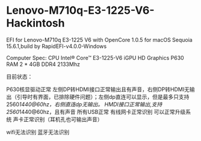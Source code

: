# Lenovo-M710q-E3-1225-V6-Hackintosh
EFI for Lenovo-M710q E3-1225 V6 with OpenCore 1.0.5 for macOS Sequoia 15.6.1,build by RapidEFI-v4.0.0-Windows

Computer Spec:
CPU	Intel® Core™ E3-1225-V6
iGPU	HD Graphics P630
RAM	2 * 4GB DDR4 2133Mhz


目前状态：

P630核显驱动正常
左侧DP转HDMI接口正常输出且有声音，右侧DP转HDMI无输出（引导时有界面，已排除硬件问题）；左侧dp直连可以显示，但是最多只支持2560*1440@60hz，右侧直连dp无输出。
HMDI接口正常输出,支持2560*1440@60hz，且有声音
所有USB正常
有线网卡正常识别
可以正常升级系统
声卡正常识别（耳机孔也可输出声音）


wifi无法识别
蓝牙无法识别
